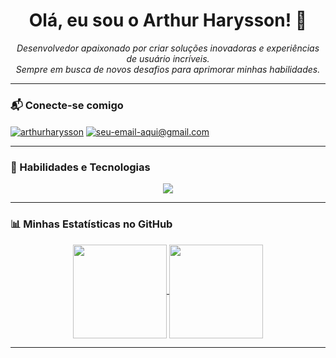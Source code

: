 <div align="center">

# Olá, eu sou o Arthur Harysson! 👋

<p align="center">
  <em>Desenvolvedor apaixonado por criar soluções inovadoras e experiências de usuário incríveis.<br>
  Sempre em busca de novos desafios para aprimorar minhas habilidades.</em>
</p>

</div>

---

### 📬 Conecte-se comigo

<p align="left">
<a href="https://linkedin.com/in/arthurharysson" target="blank"><img align="center" src="https://img.shields.io/badge/LinkedIn-0077B5?style=for-the-badge&logo=linkedin&logoColor=white" alt="arthurharysson" /></a>
<a href="mailto:arthurharysson03@gmail.com" target="blank"><img align="center" src="https://img.shields.io/badge/Email-D14836?style=for-the-badge&logo=gmail&logoColor=white" alt="seu-email-aqui@gmail.com" /></a>
</p>

---

### 🚀 Habilidades e Tecnologias

<p align="center">
  <a href="https://skillicons.dev">
    <img src="https://skillicons.dev/icons?i=ts,react,nextjs,androidstudio,figma,tailwind,php,laravel,postgrees" />
  </a>
</p>

---

### 📊 Minhas Estatísticas no GitHub

<p align="center">
  <a href="https://github.com/anuraghazra/github-readme-stats">
    <img align="center" height="150em" src="https://github-readme-stats.vercel.app/api?username=ArthurHarysson&show_icons=true&theme=dracula&include_all_commits=true&count_private=true"/>
    <img align="center" height="150em" src="https://github-readme-stats.vercel.app/api/top-langs/?username=ArthurHarysson&layout=compact&langs_count=7&theme=dracula"/>
  </a>
</p>

---
